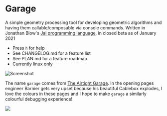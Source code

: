 Garage
======

A simple geometry processing tool for developing geometric algorithms and having them callable/composable via console commands. Written in Jonathan Blow's [Jai programming language](https://youtu.be/TH9VCN6UkyQ), in closed beta as of January 2021

- Press `h` for help
- See CHANGELOG.md for a feature list
- See PLAN.md for a feature roadmap
- Currently linux only

![Screenshot](https://github.com/kecman/Garage/blob/master/data/screenshot.png)

The name `garage` comes from [The Airtight Garage](https://en.wikipedia.org/wiki/Airtight_Garage). In the opening pages engineer Barnier gets very upset because his beautiful Cablebox explodes, I love the colours in these pages and I hope to make `garage` a similarly colourful debugging experience!

![](https://github.com/kecman/Garage/blob/master/data/the_airtight_garage.png)
